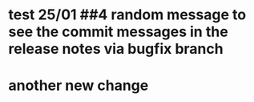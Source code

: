 # test 25/01 ##4  random message to see the commit messages in the release notes via bugfix branch


# another new change

